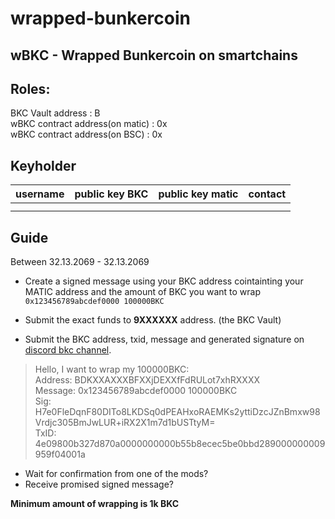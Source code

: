 # wrapped-bunkercoin
wBKC - Wrapped Bunkercoin on smartchains
---
## Roles:

BKC Vault address : B  
wBKC contract address(on matic) : 0x  
wBKC contract address(on BSC) : 0x  

## Keyholder

| username | public key BKC |  public key matic | contact |
| ----------- | ----------- | ----------- | ----------- |
| | | |
| | | |

## Guide

Between 32.13.2069 - 32.13.2069  
- Create a signed message using your BKC address cointainting your MATIC address and the amount of BKC you want to wrap  
`0x123456789abcdef0000 100000BKC`  
  
- Submit the exact funds to **9XXXXXX** address. (the BKC Vault)  
  
- Submit the BKC address, txid, message and generated signature on [discord bkc channel](https://discord.com/channels/823882678028861451/836276246085369976).  
> Hello, I want to wrap my 100000BKC:  
Address: BDKXXAXXXBFXXjDEXXfFdRULot7xhRXXXX  
Message: 0x123456789abcdef0000 100000BKC  
Sig: H7e0FleDqnF80DITo8LKDSq0dPEAHxoRAEMKs2yttiDzcJZnBmxw98Vrdjc305BmJwLUR+iRX2X1m7d1bUSTtyM=  
TxID: 4e09800b327d870a0000000000b55b8ecec5be0bbd289000000009959f04001a  


- Wait for confirmation from one of the mods?  
- Receive promised signed message?  
  
**Minimum amount of wrapping is 1k BKC**  




